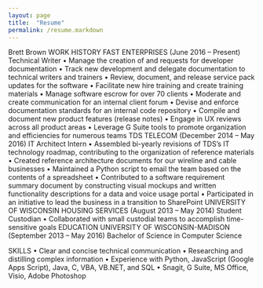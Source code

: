 ```yaml
---
layout: page
title:  "Resume"
permalink: /resume.markdown
---
```

Brett Brown	
WORK HISTORY		FAST ENTERPRISES (June 2016 – Present)
Technical Writer
•	Manage the creation of and requests for developer documentation
•	Track new development and delegate documentation to technical writers and trainers
•	Review, document, and release service pack updates for the software
•	Facilitate new hire training and create training materials
•	Manage software escrow for over 70 clients
•	Moderate and create communication for an internal client forum
•	Devise and enforce documentation standards for an internal code repository
•	Compile and document new product features (release notes)
•	Engage in UX reviews across all product areas
•	Leverage G Suite tools to promote organization and efficiencies for numerous teams
TDS TELECOM (December 2014 – May 2016)
IT Architect Intern
•	Assembled bi-yearly revisions of TDS’s IT technology roadmap, contributing to the organization of reference materials
•	Created reference architecture documents for our wireline and cable businesses
•	Maintained a Python script to email the team based on the contents of a spreadsheet
•	Contributed to a software requirement summary document by constructing visual mockups and written functionality descriptions for a data and voice usage portal
•	Participated in an initiative to lead the business in a transition to SharePoint
UNIVERSITY OF WISCONSIN HOUSING SERVICES (August 2013 – May 2014)
Student Custodian
•	Collaborated with small custodial teams to accomplish time-sensitive goals
EDUCATION		UNIVERSITY OF WISCONSIN-MADISON (September 2013 – May 2016)
Bachelor of Science in Computer Science

SKILLS		•	Clear and concise technical communication
•	Researching and distilling complex information
•	Experience with Python, JavaScript (Google Apps Script), Java, C, VBA, VB.NET, and SQL 
•	Snagit, G Suite, MS Office, Visio, Adobe Photoshop



